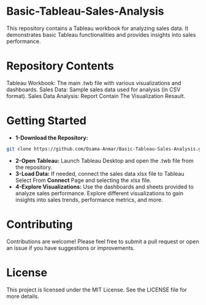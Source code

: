 # Basic-Tableau-Sales-Analysis
This repository contains a Tableau workbook for analyzing sales data. It demonstrates basic Tableau functionalities and provides insights into sales performance.

# Repository Contents
Tableau Workbook: The main .twb file with various visualizations and dashboards.
Sales Data: Sample sales data used for analysis (in CSV format).
Sales Data Analysis: Report Contain The Visualization Resault.

# Getting Started
* **1-Download the Repository:**
```bash
git clone https://github.com/Osama-Anmar/Basic-Tableau-Sales-Analysis.git
```
* **2-Open Tableau:**
Launch Tableau Desktop and open the .twb file from the repository.
* **3-Load Data:**
If needed, connect the sales data xlsx file to Tableau Select From **Connect** Page and selecting the xlsx file.
* **4-Explore Visualizations:**
Use the dashboards and sheets provided to analyze sales performance. Explore different visualizations to gain insights into sales trends, performance metrics, and more.

#  Contributing
Contributions are welcome! Please feel free to submit a pull request or open an issue if you have suggestions or improvements.

# License
This project is licensed under the MIT License. See the LICENSE file for more details.

